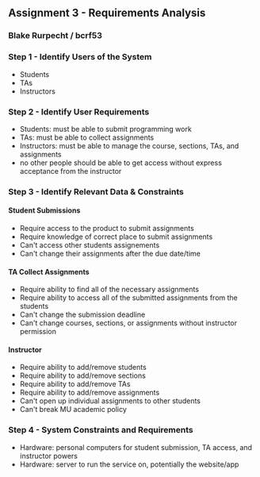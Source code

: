 ## Assignment 3 - Requirements Analysis
### Blake Rurpecht / bcrf53

### Step 1 - Identify Users of the System
- Students
- TAs
- Instructors

### Step 2 - Identify User Requirements
- Students: must be able to submit programming work
- TAs: must be able to collect assignments
- Instructors: must be able to manage the course, sections, TAs, and assignments
- no other people should be able to get access without express acceptance from the instructor

### Step 3 - Identify Relevant Data & Constraints
#### Student Submissions
- Require access to the product to submit assignments
- Require knowledge of correct place to submit assignments
- Can't access other students assignements
- Can't change their assignments after the due date/time
#### TA Collect Assignments
- Require ability to find all of the necessary assignments
- Require ability to access all of the submitted assignments from the students
- Can't change the submission deadline
- Can't change courses, sections, or assignments without instructor permission
#### Instructor
- Require ability to add/remove students
- Require ability to add/remove sections
- Require ability to add/remove TAs
- Require ability to add/remove assignments
- Can't open up individual assignments to other students
- Can't break MU academic policy


### Step 4 - System Constraints and Requirements
- Hardware: personal computers for student submission, TA access, and instructor powers
- Hardware: server to run the service on, potentially the website/app




